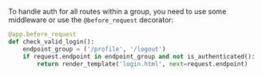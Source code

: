 To handle auth for all routes within a group, you need to use some middleware or use the `@before_request` decorator:

```py
@app.before_request
def check_valid_login():
    endpoint_group = ('/profile', '/logout')
    if request.endpoint in endpoint_group and not is_authenticated():
        return render_template('login.html', next=request.endpoint)
```
